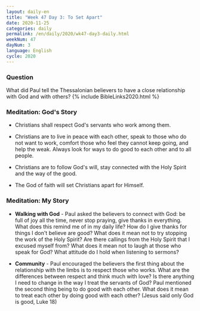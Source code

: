 ```yaml
---
layout: daily-en
title: "Week 47 Day 3: To Set Apart"
date: 2020-11-25 
categories: daily
permalink: /en/daily/2020/wk47-day3-daily.html
weekNum: 47
dayNum: 3
language: English
cycle: 2020
---
```


### Question     
What did Paul tell the Thessalonian believers to have a close relationship with God and with others?
{% include BibleLinks2020.html %} 

### Meditation: God's Story   
+ Christians shall respect God's servants who work among them. 

+ Christians are to live in peace with each other, speak to those who do not want to work, comfort those who feel they cannot keep going, and help the weak. Always look for ways to do good to each other and to all people. 

+ Christians are to follow God's will, stay connected with the Holy Spirit and the way of the good. 

+ The God of faith will set Christians apart for Himself. 

### Meditation: My Story   
+ **Walking with God** - Paul asked the believers to connect with God: be full of joy all the time, never stop praying, give thanks in everything. What does this remind me of in my daily life? How do I give thanks for things I don't believe are good? What does it mean not to try stopping the work of the Holy Spirit? Are there callings from the Holy Spirit that I excused myself from? What does it mean not to laugh at those who speak for God? What attitude do I hold when listening to sermons? 

+ **Community** - Paul encouraged the believers the first thing about the relationship with the limbs is to respect those who works. What are the differences between respect and think much with love? Is there anything I need to change in the way I treat the servants of God? Paul mentioned the second thing being to do good with each other. What does it mean to treat each other by doing good with each other? (Jesus said only God is good, Luke 18) 
